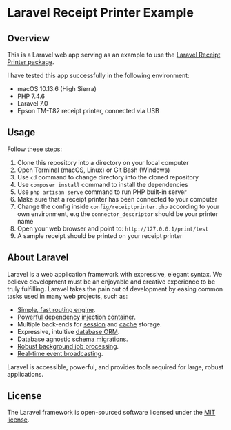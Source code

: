 # Laravel Receipt Printer Example

## Overview

This is a Laravel web app serving as an example to use the [Laravel Receipt Printer package](https://github.com/charlieuki/receipt-printer).

I have tested this app successfully in the following environment:
- macOS 10.13.6 (High Sierra)
- PHP 7.4.6
- Laravel 7.0
- Epson TM-T82 receipt printer, connected via USB

## Usage

Follow these steps:

1. Clone this repository into a directory on your local computer
2. Open Terminal (macOS, Linux) or Git Bash (Windows)
3. Use `cd` command to change directory into the cloned repository
4. Use `composer install` command to install the dependencies
5. Use `php artisan serve` command to run PHP built-in server
6. Make sure that a receipt printer has been connected to your computer
7. Change the config inside `config/receiptprinter.php` according to your own environment, e.g the `connector_descriptor` should be your printer name
8. Open your web browser and point to: `http://127.0.0.1/print/test`
9. A sample receipt should be printed on your receipt printer

## About Laravel

Laravel is a web application framework with expressive, elegant syntax. We believe development must be an enjoyable and creative experience to be truly fulfilling. Laravel takes the pain out of development by easing common tasks used in many web projects, such as:

- [Simple, fast routing engine](https://laravel.com/docs/routing).
- [Powerful dependency injection container](https://laravel.com/docs/container).
- Multiple back-ends for [session](https://laravel.com/docs/session) and [cache](https://laravel.com/docs/cache) storage.
- Expressive, intuitive [database ORM](https://laravel.com/docs/eloquent).
- Database agnostic [schema migrations](https://laravel.com/docs/migrations).
- [Robust background job processing](https://laravel.com/docs/queues).
- [Real-time event broadcasting](https://laravel.com/docs/broadcasting).

Laravel is accessible, powerful, and provides tools required for large, robust applications.

## License

The Laravel framework is open-sourced software licensed under the [MIT license](https://opensource.org/licenses/MIT).
